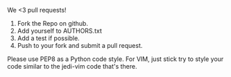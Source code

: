 We <3 pull requests!

 1. Fork the Repo on github.
 2. Add yourself to AUTHORS.txt
 3. Add a test if possible.
 4. Push to your fork and submit a pull request.

Please use PEP8 as a Python code style. For VIM, just stick try to style your
code similar to the jedi-vim code that's there.
